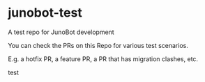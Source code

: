 # junobot-test
A test repo for JunoBot development

You can check the PRs on this Repo for various test scenarios.

E.g. a hotfix PR, a feature PR, a PR that has migration clashes, etc.

test
